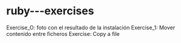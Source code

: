 # ruby---exercises

Exercise_O: foto con el resultado de la instalación
Exercise_1: Mover contenido entre ficheros
Exercise: Copy a file